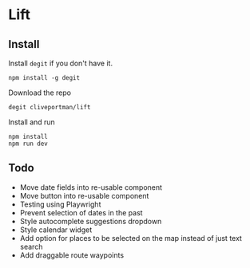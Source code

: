 # Lift

## Install
Install `degit` if you don't have it.
```
npm install -g degit
```

Download the repo
```
degit cliveportman/lift
```

Install and run
```
npm install
npm run dev
```

## Todo
- Move date fields into re-usable component
- Move button into re-usable component
- Testing using Playwright
- Prevent selection of dates in the past
- Style autocomplete suggestions dropdown
- Style calendar widget
- Add option for places to be selected on the map instead of just text search
- Add draggable route waypoints

